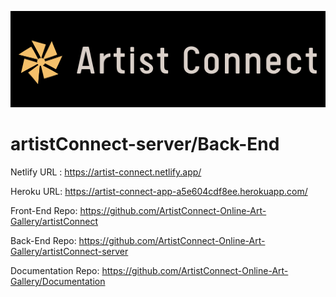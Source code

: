 ![logo](./Logo.png) 
# artistConnect-server/Back-End  

Netlify URL : https://artist-connect.netlify.app/ 

Heroku URL: https://artist-connect-app-a5e604cdf8ee.herokuapp.com/

Front-End Repo: https://github.com/ArtistConnect-Online-Art-Gallery/artistConnect

Back-End Repo: https://github.com/ArtistConnect-Online-Art-Gallery/artistConnect-server

Documentation Repo: https://github.com/ArtistConnect-Online-Art-Gallery/Documentation




